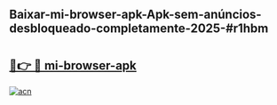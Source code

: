 ## Baixar-mi-browser-apk-Apk-sem-anúncios-desbloqueado-completamente-2025-#r1hbm

# <h2><a href="https://ainizakaria.my?title=mi-browser-apk&ref=20M">🔗👉 🔴 mi-browser-apk</a></h2>

[![acn](https://github.com/user-attachments/assets/0f9c940e-d8b0-45ae-aac7-cd30a18b3e1c)](https://ainizakaria.my?title=mi-browser-apk&ref=20M)

